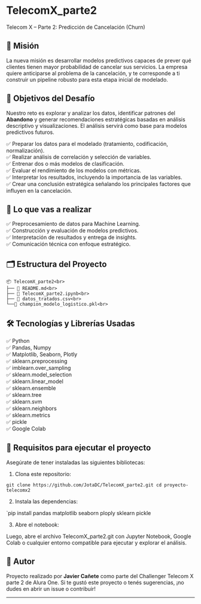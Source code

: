 # TelecomX_parte2
Telecom X – Parte 2: Predicción de Cancelación (Churn)

## 🎯 Misión

La nueva misión es desarrollar modelos predictivos capaces de prever qué clientes tienen mayor probabilidad de cancelar sus servicios.
La empresa quiere anticiparse al problema de la cancelación, y te corresponde a ti construir un pipeline robusto para esta etapa inicial de modelado.

## 🧠 Objetivos del Desafío
Nuestro reto es explorar y analizar los datos, identificar patrones del **Abandono** y generar recomendaciones estratégicas basadas en análisis descriptivo y visualizaciones. El análisis servirá como base para modelos predictivos futuros.

✅ Preparar los datos para el modelado (tratamiento, codificación, normalización).<br>
✅ Realizar análisis de correlación y selección de variables.<br>
✅ Entrenar dos o más modelos de clasificación.<br>
✅ Evaluar el rendimiento de los modelos con métricas.<br>
✅ Interpretar los resultados, incluyendo la importancia de las variables.<br>
✅ Crear una conclusión estratégica señalando los principales factores que influyen en la cancelación.<br>

## 🧰 Lo que vas a realizar

✅ Preprocesamiento de datos para Machine Learning.<br>
✅ Construcción y evaluación de modelos predictivos.<br>
✅ Interpretación de resultados y entrega de insights.<br>
✅ Comunicación técnica con enfoque estratégico.<br>

## 🗂️ Estructura del Proyecto
```plaintext
📦 TelecomX_parte2<br>
├── 📄 README.md<br>
├── 📄 TelecomX_parte2.ipynb<br>
├── 📄 datos_tratados.csv<br>
└──📄 champion_modelo_logistico.pkl<br>
```

## 🛠️ Tecnologías y Librerías Usadas

✅ Python<br>
✅ Pandas, Numpy<br>
✅ Matplotlib, Seaborn, Plotly<br>
✅ sklearn.preprocessing<br>
✅ imblearn.over_sampling<br>
✅ sklearn.model_selection<br>
✅ sklearn.linear_model<br>
✅ sklearn.ensemble<br>
✅ sklearn.tree<br>
✅ sklearn.svm<br>
✅ sklearn.neighbors<br>
✅ sklearn.metrics<br>
✅ pickle<br>
✅ Google Colab<br>

## 🚀 Requisitos para ejecutar el proyecto

Asegúrate de tener instaladas las siguientes bibliotecas:
1. Clona este repositorio:

`git clone https://github.com/JotaDC/TelecomX_parte2.git
cd proyecto-telecomx2`

2. Instala las dependencias:

`pip install pandas matplotlib seaborn ploply sklearn pickle<br>

3. Abre el notebook:

Luego, abre el archivo TelecomX_parte2.git con Jupyter Notebook, Google Colab o cualquier entorno compatible para ejecutar y explorar el análisis.

## 📌 Autor

Proyecto realizado por **Javier Cañete** como parte del Challenger Telecom X parte 2 de Alura One.
Si te gustó este proyecto o tenés sugerencias, ¡no dudes en abrir un issue o contribuir!

---

